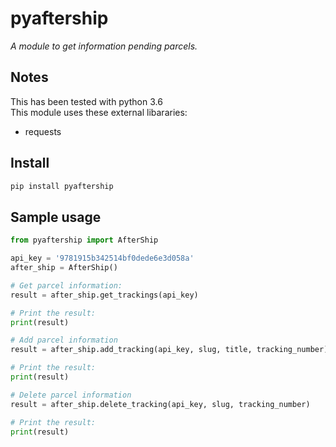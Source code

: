 # pyaftership

_A module to get information pending parcels._

## Notes

This has been tested with python 3.6  
This module uses these external libararies:

- requests

## Install

```bash
pip install pyaftership
```

## Sample usage

```python
from pyaftership import AfterShip

api_key = '9781915b342514bf0dede6e3d058a'
after_ship = AfterShip()

# Get parcel information:
result = after_ship.get_trackings(api_key)

# Print the result:
print(result)

# Add parcel information
result = after_ship.add_tracking(api_key, slug, title, tracking_number)

# Print the result:
print(result)

# Delete parcel information
result = after_ship.delete_tracking(api_key, slug, tracking_number)

# Print the result:
print(result)


```
